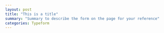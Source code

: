 ```yaml
---
layout: post
title: "This is a title"
summary: "Summary to describe the form on the page for your reference"
categories: Typeform
---
```


<div class="typeform-widget" data-url="https://form.typeform.com/to/ALlPiGHP" style="width: 100%; height: 700px; margin-top: -180px;"></div> <script async=""> (function() { var qs,js,q,s,d=document, gi=d.getElementById, ce=d.createElement, gt=d.getElementsByTagName, id="typef_orm", b="https://embed.typeform.com/"; if(!gi.call(d,id)) { js=ce.call(d,"script"); js.id=id; js.src=b+"embed.js"; q=gt.call(d,"script")[0]; q.parentNode.insertBefore(js,q) } })() </script>
